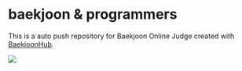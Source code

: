 # baekjoon & programmers
This is a auto push repository for Baekjoon Online Judge created with [BaekjoonHub](https://github.com/BaekjoonHub/BaekjoonHub).

<img src="http://mazandi.herokuapp.com/api?handle=jiwoo1118&theme=warm"/>


